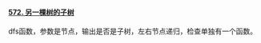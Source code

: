 #### [572. 另一棵树的子树](https://leetcode.cn/problems/subtree-of-another-tree/)

dfs函数，参数是节点，输出是否是子树，左右节点递归，检查单独有一个函数。